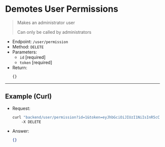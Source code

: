 # Demotes User Permissions

> Makes an administrator user
>
> Can only be called by administrators

- Endpoint: `/user/permission`
- Method: `DELETE`
- Parameters:
    - `id` [required]
    - `token` [required]
- Return:
    ```ts
    {}
    ```

---

## Example (Curl)

- Request:
    ```sh
    curl "backend/user/permission?id=1&token=eyJhbGciOiJIUzI1NiIsInR5cCI6IkpXVCJ9.eyJ1aWQiOiIxIiwicm9sZSI6ImFkbWluIiwiZXhwIjoiMjAyMi0wMS0wMSAwMDowMDowMCJ9.pXj82eZW-VXjYgIx1L9GrHWn-tcvNg-_mGpEBySaKAg" 
        -X DELETE
    ```
- Answer:
    ```json
    {}
    ```